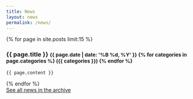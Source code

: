 ```yaml
---
title: News
layout: news
permalink: /news/
---
```



  {% for page in site.posts limit:15 %}
  <article class="news">
    <h3>
      {{ page.title }}
      <small class="pull-right">{{ page.date | date: '%B %d, %Y' }} {% for categories in page.categories %} ({{ categories }}) {% endfor %}</small>
    </h3>

    {{ page.content }}

  </article>
  {% endfor %}
  
   <br />
                <a class="btn btn-primary btn-block news" href="/news/archive/" role="button">See all news in the archive</a>
 

